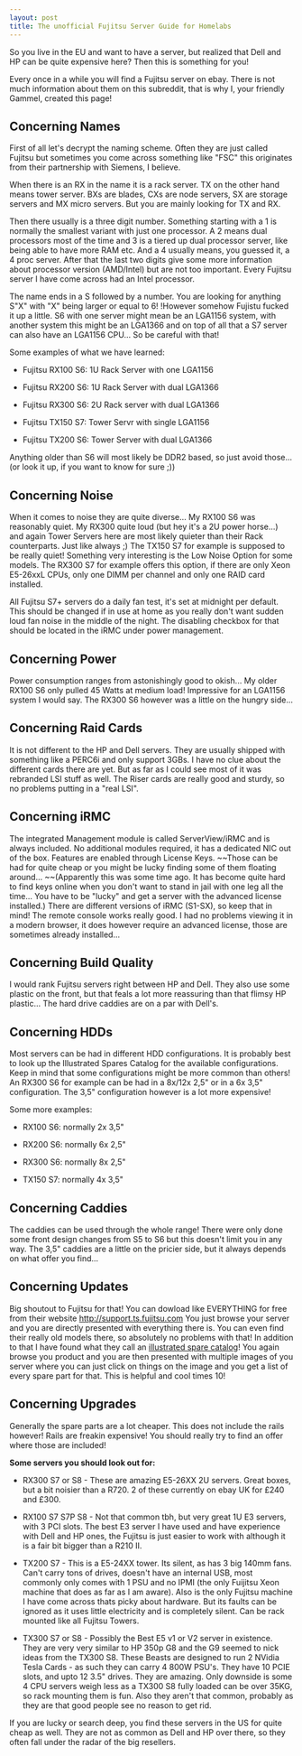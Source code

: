 ```yaml
---
layout: post
title: The unofficial Fujitsu Server Guide for Homelabs
---
```


So you live in the EU and want to have a server, but realized that Dell and HP can be quite expensive here? Then this is something for you!

Every once in a while you will find a Fujitsu server on ebay. There is not much information about them on this subreddit, that is why I, your friendly Gammel, created this page!

## Concerning Names

First of all let's decrypt the naming scheme. Often they are just called Fujitsu but sometimes you come across something like "FSC" this originates from their partnership with Siemens, I believe.

When there is an RX in the name it is a rack server. TX on the other hand means tower server. BXs are blades, CXs are node servers, SX are storage servers and MX micro servers. But you are mainly looking for TX and RX.

Then there usually is a three digit number. Something starting with a 1 is normally the smallest variant with just one processor. A 2 means dual processors most of the time and 3 is a tiered up dual processor server, like being able to have more RAM etc. And a 4 usually means, you guessed it, a 4 proc server. After that the last two digits give some more information about processor version (AMD/Intel) but are not too important. Every Fujitsu server I have come across had an Intel processor.

The name ends in a S followed by a number. You are looking for anything S"X" with "X" being larger or equal to 6! !However somehow Fujistu fucked it up a little. S6 with one server might mean be an LGA1156 system, with another system this might be an LGA1366 and on top of all that a S7 server can also have an LGA1156 CPU... So be careful with that!

Some examples of what we have learned:

* Fujitsu RX100 S6: 1U Rack Server with one LGA1156

* Fujitsu RX200 S6: 1U Rack Server with dual LGA1366

* Fujitsu RX300 S6: 2U Rack server with dual LGA1366

* Fujitsu TX150 S7: Tower Servr with single LGA1156

* Fujitsu TX200 S6: Tower Server with dual LGA1366


Anything older than S6 will most likely be DDR2 based, so just avoid those... (or look it up, if you want to know for sure ;))

## Concerning Noise

When it comes to noise they are quite diverse... My RX100 S6 was reasonably quiet. My RX300 quite loud (but hey it's a 2U power horse...) and again Tower Servers here are most likely quieter than their Rack counterparts. Just like always ;) The TX150 S7 for example is supposed to be really quiet! Something very interesting is the Low Noise Option for some models. The RX300 S7 for example offers this option, if there are only Xeon E5-26xxL CPUs, only one DIMM per channel and only one RAID card installed.

All Fujitsu S7+ servers do a daily fan test, it's set at midnight per default. This should be changed if in use at home as you really don't want sudden loud fan noise in the middle of the night. The disabling checkbox for that should be located in the iRMC under power management.

## Concerning Power

Power consumption ranges from astonishingly good to okish... My older RX100 S6 only pulled 45 Watts at medium load! Impressive for an LGA1156 system I would say. The RX300 S6 however was a little on the hungry side...

## Concerning Raid Cards

It is not different to the HP and Dell servers. They are usually shipped with something like a PERC6i and only support 3GBs. I have no clue about the different cards there are yet. But as far as I could see most of it was rebranded LSI stuff as well. The Riser cards are really good and sturdy, so no problems putting in a "real LSI".

## Concerning iRMC

The integrated Management module is called ServerView/iRMC and is always included. No additional modules required, it has a dedicated NIC out of the box. Features are enabled through License Keys. ~~Those can be had for quite cheap or you might be lucky finding some of them floating around... ~~(Apparently this was some time ago. It has become quite hard to find keys online when you don't want to stand in jail with one leg all the time... You have to be "lucky" and get a server with the advanced license installed.) There are different versions of iRMC (S1-SX), so keep that in mind! The remote console works really good. I had no problems viewing it in a modern browser, it does however require an advanced license, those are sometimes already installed...

## Concerning Build Quality

I would rank Fujitsu servers right between HP and Dell. They also use some plastic on the front, but that feals a lot more reassuring than that flimsy HP plastic... The hard drive caddies are on a par with Dell's.

## Concerning HDDs

Most servers can be had in different HDD configurations. It is probably best to look up the Illustrated Spares Catalog for the available configurations. Keep in mind that some configurations might be more common than others! An RX300 S6 for example can be had in a 8x/12x 2,5" or in a 6x 3,5" configuration. The 3,5" configuration however is a lot more expensive!

Some more examples:

* RX100 S6: normally 2x 3,5"

* RX200 S6: normally 6x 2,5"

* RX300 S6: normally 8x 2,5"

* TX150 S7: normally 4x 3,5"

## Concerning Caddies

The caddies can be used through the whole range! There were only done some front design changes from S5 to S6 but this doesn't limit you in any way. The 3,5" caddies are a little on the pricier side, but it always depends on what offer you find...

## Concerning Updates

Big shoutout to Fujitsu for that! You can dowload like EVERYTHING for free from their website http://support.ts.fujitsu.com You just browse your server and you are directly presented with everything there is. You can even find their really old models there, so absolutely no problems with that! In addition to that I have found what they call an [illustrated spare catalog](http://manuals.ts.fujitsu.com/illustrated_spares/isc-portal-fts.php?filter=RX)! You again browse you product and you are then presented with multiple images of you server where you can just click on things on the image and you get a list of every spare part for that. This is helpful and cool times 10!

## Concerning Upgrades

Generally the spare parts are a lot cheaper. This does not include the rails however! Rails are freakin expensive! You should really try to find an offer where those are included!

**Some servers you should look out for:**

* RX300 S7 or S8 - These are amazing E5-26XX 2U servers. Great boxes, but a bit noisier than a R720. 2 of these currently on ebay UK for £240 and £300.

* RX100 S7 S7P S8 - Not that common tbh, but very great 1U E3 servers, with 3 PCI slots. The best E3 server I have used and have experience with Dell and HP ones, the Fujitsu is just easier to work with although it is a fair bit bigger than a R210 II.

* TX200 S7 - This is a E5-24XX tower. Its silent, as has 3 big 140mm fans. Can't carry tons of drives, doesn't have an internal USB, most commonly only comes with 1 PSU and no IPMI (the only Fuijitsu Xeon machine that does as far as I am aware). Also is the only Fujitsu machine I have come across thats picky about hardware. But its faults can be ignored as it uses little electricity and is completely silent. Can be rack mounted like all Fujitsu Towers.

* TX300 S7 or S8 - Possibly the Best E5 v1 or V2 server in existence. They are very very similar to HP 350p G8 and the G9 seemed to nick ideas from the TX300 S8. These Beasts are designed to run 2 NVidia Tesla Cards - as such they can carry 4 800W PSU's. They have 10 PCIE slots, and upto 12 3.5" drives. They are amazing. Only downside is some 4 CPU servers weigh less as a TX300 S8 fully loaded can be over 35KG, so rack mounting them is fun. Also they aren't that common, probably as they are that good people see no reason to get rid.


If you are lucky or search deep, you find these servers in the US for quite cheap as well. They are not as common as Dell and HP over there, so they often fall under the radar of the big resellers.
